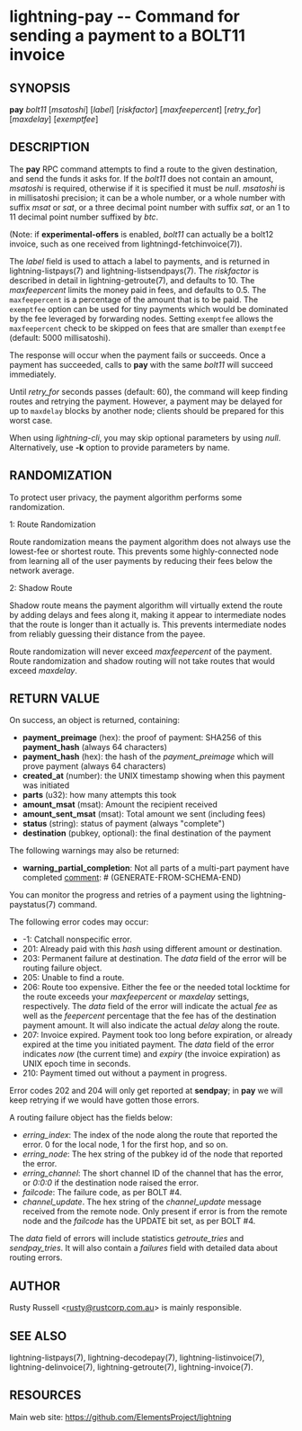 lightning-pay -- Command for sending a payment to a BOLT11 invoice
==================================================================

SYNOPSIS
--------

**pay** *bolt11* \[*msatoshi*\] \[*label*\] \[*riskfactor*\]
\[*maxfeepercent*\] \[*retry\_for*\] \[*maxdelay*\] \[*exemptfee*\]

DESCRIPTION
-----------

The **pay** RPC command attempts to find a route to the given
destination, and send the funds it asks for. If the *bolt11* does not
contain an amount, *msatoshi* is required, otherwise if it is specified
it must be *null*. *msatoshi* is in millisatoshi precision; it can be a
whole number, or a whole number with suffix *msat* or *sat*, or a three
decimal point number with suffix *sat*, or an 1 to 11 decimal point
number suffixed by *btc*.

(Note: if **experimental-offers** is enabled, *bolt11* can actually be
a bolt12 invoice, such as one received from lightningd-fetchinvoice(7)).

The *label* field is used to attach a label to payments, and is returned
in lightning-listpays(7) and lightning-listsendpays(7). The *riskfactor*
is described in detail in lightning-getroute(7), and defaults to 10. The
*maxfeepercent* limits the money paid in fees, and defaults to 0.5. The
`maxfeepercent` is a percentage of the amount that is to be paid. The `exemptfee`
option can be used for tiny payments which would be dominated by the fee
leveraged by forwarding nodes. Setting `exemptfee` allows the
`maxfeepercent` check to be skipped on fees that are smaller than
`exemptfee` (default: 5000 millisatoshi).

The response will occur when the payment fails or succeeds. Once a
payment has succeeded, calls to **pay** with the same *bolt11* will
succeed immediately.

Until *retry\_for* seconds passes (default: 60), the command will keep
finding routes and retrying the payment. However, a payment may be
delayed for up to `maxdelay` blocks by another node; clients should be
prepared for this worst case.

When using *lightning-cli*, you may skip optional parameters by using
*null*. Alternatively, use **-k** option to provide parameters by name.

RANDOMIZATION
-------------

To protect user privacy, the payment algorithm performs some
randomization.

1: Route Randomization

Route randomization means the payment algorithm does not always use the
lowest-fee or shortest route. This prevents some highly-connected node
from learning all of the user payments by reducing their fees below the
network average.

2: Shadow Route

Shadow route means the payment algorithm will virtually extend the route
by adding delays and fees along it, making it appear to intermediate nodes
that the route is longer than it actually is. This prevents intermediate
nodes from reliably guessing their distance from the payee.

Route randomization will never exceed *maxfeepercent* of the payment.
Route randomization and shadow routing will not take routes that would
exceed *maxdelay*.

RETURN VALUE
------------

[comment]: # (GENERATE-FROM-SCHEMA-START)
On success, an object is returned, containing:
- **payment_preimage** (hex): the proof of payment: SHA256 of this **payment_hash** (always 64 characters)
- **payment_hash** (hex): the hash of the *payment_preimage* which will prove payment (always 64 characters)
- **created_at** (number): the UNIX timestamp showing when this payment was initiated
- **parts** (u32): how many attempts this took
- **amount_msat** (msat): Amount the recipient received
- **amount_sent_msat** (msat): Total amount we sent (including fees)
- **status** (string): status of payment (always "complete")
- **destination** (pubkey, optional): the final destination of the payment

The following warnings may also be returned:
- **warning_partial_completion**: Not all parts of a multi-part payment have completed
[comment]: # (GENERATE-FROM-SCHEMA-END)

You can monitor the progress and retries of a payment using the
lightning-paystatus(7) command.

The following error codes may occur:
- -1: Catchall nonspecific error.
- 201: Already paid with this *hash* using different amount or
destination.
- 203: Permanent failure at destination. The *data* field of the error
will be routing failure object.
- 205: Unable to find a route.
- 206: Route too expensive. Either the fee or the needed total
locktime for the route exceeds your *maxfeepercent* or *maxdelay*
settings, respectively. The *data* field of the error will indicate
the actual *fee* as well as the *feepercent* percentage that the fee
has of the destination payment amount. It will also indicate the
actual *delay* along the route.
- 207: Invoice expired. Payment took too long before expiration, or
already expired at the time you initiated payment. The *data* field
of the error indicates *now* (the current time) and *expiry* (the
invoice expiration) as UNIX epoch time in seconds.
- 210: Payment timed out without a payment in progress.

Error codes 202 and 204 will only get reported at **sendpay**; in
**pay** we will keep retrying if we would have gotten those errors.

A routing failure object has the fields below:
- *erring\_index*: The index of the node along the route that reported
the error. 0 for the local node, 1 for the first hop, and so on.
- *erring\_node*: The hex string of the pubkey id of the node that
reported the error.
- *erring\_channel*: The short channel ID of the channel that has the
error, or *0:0:0* if the destination node raised the error.
- *failcode*: The failure code, as per BOLT \#4.
- *channel\_update*. The hex string of the *channel\_update* message
received from the remote node. Only present if error is from the
remote node and the *failcode* has the UPDATE bit set, as per BOLT \#4.

The *data* field of errors will include statistics *getroute\_tries* and
*sendpay\_tries*. It will also contain a *failures* field with detailed
data about routing errors.

AUTHOR
------

Rusty Russell <<rusty@rustcorp.com.au>> is mainly responsible.

SEE ALSO
--------

lightning-listpays(7), lightning-decodepay(7), lightning-listinvoice(7),
lightning-delinvoice(7), lightning-getroute(7), lightning-invoice(7).

RESOURCES
---------

Main web site: <https://github.com/ElementsProject/lightning>

[comment]: # ( SHA256STAMP:787ea6ae933da77756aca49aee68ba996cd54aea53b85ce2e5fcc85841022241)
